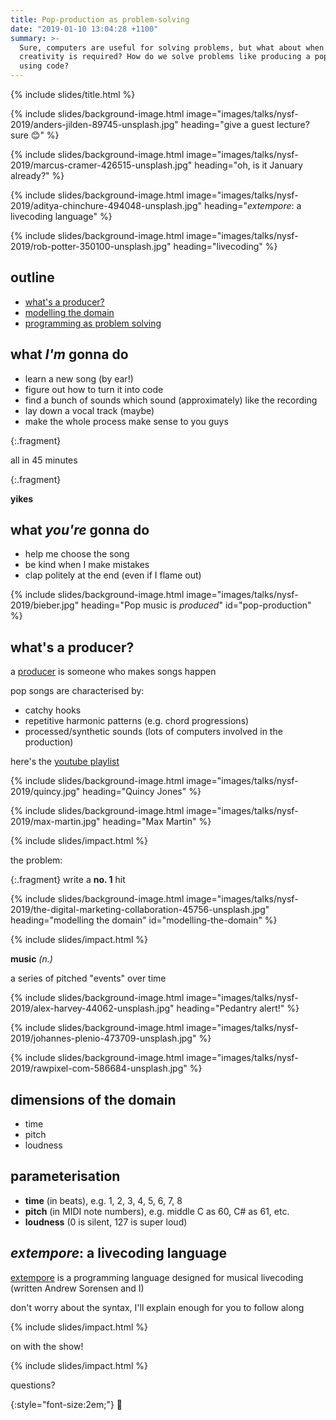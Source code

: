 ```yaml
---
title: Pop-production as problem-solving
date: "2019-01-10 13:04:28 +1100"
summary: >-
  Sure, computers are useful for solving problems, but what about when
  creativity is required? How do we solve problems like producing a pop song
  using code?
---
```


{% include slides/title.html %}

{% include slides/background-image.html
           image="images/talks/nysf-2019/anders-jilden-89745-unsplash.jpg"
           heading="give a guest lecture? sure 😊"  %}

{% include slides/background-image.html
           image="images/talks/nysf-2019/marcus-cramer-426515-unsplash.jpg"
           heading="oh, is it January already?"  %}

{% include slides/background-image.html
           image="images/talks/nysf-2019/aditya-chinchure-494048-unsplash.jpg"
           heading="<em>extempore</em>: a livecoding language"  %}

{% include slides/background-image.html
           image="images/talks/nysf-2019/rob-potter-350100-unsplash.jpg"
           heading="livecoding"  %}

## outline

- [what's a producer?](#pop-production)
- [modelling the domain](#modelling-the-domain)
- [programming as problem solving](#production-as-problem-solving)

## what *I'm* gonna do

- learn a new song (by ear!)
- figure out how to turn it into code
- find a bunch of sounds which sound (approximately) like the recording
- lay down a vocal track (maybe)
- make the whole process make sense to you guys

{:.fragment}

all in 45 minutes

{:.fragment}

**yikes**

## what *you're* gonna do

- help me choose the song
- be kind when I make mistakes
- clap politely at the end (even if I flame out)

{% include slides/background-image.html
           image="images/talks/nysf-2019/bieber.jpg"
           heading="Pop music is <em>produced</em>"
		   id="pop-production" %}

## what's a producer?

a
[producer](https://www.recordingconnection.com/reference-library/recording-entrepreneurs/what-does-a-music-producer-do/)
is someone who makes songs happen

pop songs are characterised by:
- catchy hooks
- repetitive harmonic patterns (e.g. chord progressions)
- processed/synthetic sounds (lots of computers involved in the production)

here's the [youtube playlist](https://www.youtube.com/playlist?list=PLDcnymzs18LWrKzHmzrGH1JzLBqrHi3xQ)

{% include slides/background-image.html
           image="images/talks/nysf-2019/quincy.jpg"
           heading="Quincy Jones"  %}

{% include slides/background-image.html
           image="images/talks/nysf-2019/max-martin.jpg"
           heading="Max Martin"  %}

{% include slides/impact.html %}

the problem:

{:.fragment}
write a **no. 1** hit

{% include slides/background-image.html image="images/talks/nysf-2019/the-digital-marketing-collaboration-45756-unsplash.jpg" heading="modelling the domain" id="modelling-the-domain" %}

{% include slides/impact.html %}

**music** *(n.)*

a series of pitched "events" over time

{% include slides/background-image.html
           image="images/talks/nysf-2019/alex-harvey-44062-unsplash.jpg"
           heading="Pedantry alert!"  %}

{% include slides/background-image.html
           image="images/talks/nysf-2019/johannes-plenio-473709-unsplash.jpg"  %}

{% include slides/background-image.html
           image="images/talks/nysf-2019/rawpixel-com-586684-unsplash.jpg"  %}

## dimensions of the domain

- time
- pitch
- loudness

## parameterisation

- **time** (in beats), e.g. 1, 2, 3, 4, 5, 6, 7, 8
- **pitch** (in MIDI note numbers), e.g. middle C as 60, C# as 61, etc.
- **loudness** (0 is silent, 127 is super loud)

## *extempore*: a livecoding language

[extempore](https://extemporelang.github.io/) is a programming language designed
for musical livecoding (written Andrew Sorensen and I)

don't worry about the syntax, I'll explain enough for you to follow along

{% include slides/impact.html %}

on with the show!

{% include slides/impact.html %}

questions?

{:style="font-size:2em;"}
🤔

